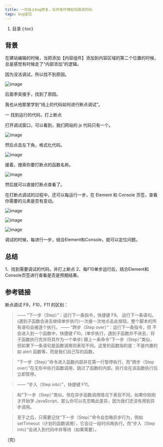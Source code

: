 ```yaml
---
title: 一次线上bug修复，论开发环境如何调试代码
tags: bug定位
---
```


1. 目录
{:toc}




## 背景

在建站编辑的时候，当把添加【内容组件】添加到内容区域的第二个位置的时候，总是感觉有时候走了“内部添加”的逻辑。

因为没法调试，所以找不到原因。

<!--more-->

![image](https://user-images.githubusercontent.com/23518990/147750879-4bb7004c-d280-4b42-98da-50ec9d4b4da7.png)

后面李奕接手，找到了原因。

我也从他那里学到“线上的代码如何进行断点调试”。

一 找到运行的代码，打上断点

打开调试窗口，可以看到，我们网站的 js 代码只有一个。


![image](https://user-images.githubusercontent.com/23518990/147750885-8911c501-23e9-42df-81e3-bccfd4553231.png)

然后点击左下角，格式化代码。

![image](https://user-images.githubusercontent.com/23518990/147750902-a2c19686-4a8f-4c05-9764-ba9a953ff01b.png)

接着，搜索你要打断点的函数名称。

![image](https://user-images.githubusercontent.com/23518990/147750915-961e0fe6-5d27-4455-a820-32b2e47aaa37.png)

然后就可以直接打断点查看了。

在打断点调试的过程中，还可以每运行一步，在 Element 和 Console 页签，查看你需要的元素是否有变动。

![image](https://user-images.githubusercontent.com/23518990/147750933-90512fab-f70c-4c40-ad78-e2d558ccd82b.png)

![image](https://user-images.githubusercontent.com/23518990/147750941-61ce1822-000d-47b9-b753-095ef9221678.png)

![image](https://user-images.githubusercontent.com/23518990/147750965-39940f3a-ab76-49c8-8591-0eac7b71501b.png)


调试的时候，每进行一步，结合Element和Console，就可以定位问题。

## 总结

1、找到需要调试的代码，并打上断点
2、每F10单步运行后，结合Element和Console页签进行查看是否是预期结果。

## 参考链接

断点调试 F9，F10，F11 的区别：

> —— “下一步（Step）”：运行下一条指令，快捷键 F9。
运行下一条语句。(遇到子函数会进去继续单步执行)一次接一次地点击此按钮，整个脚本的所有语句会被逐个执行。
—— “跨步（Step over）”：运行下一条指令，但 不会进入到一个函数中，快捷键 F10。(单步执行，遇到子函数并不进去，将子函数执行完并将其作为一个单步)
跟上一条命令“下一步（Step）”类似，但如果下一条语句是函数调用则表现不同。这里的函数指的是：不是内置的如 alert 函数等，而是我们自己写的函数。

> “下一步（Step）”命令进入函数内部并在第一行暂停执行，而“跨步（Step over）”在无形中执行函数调用，跳过了函数的内部。执行会在该函数执行后立即暂停。


> —— “步入（Step into）”，快捷键 F11。

> 和“下一步（Step）”类似，但在异步函数调用情况下表现不同。如果你刚刚才开始学 JavaScript，那么你可以先忽略此差异，因为我们还没有用到异步调用。

> 至于之后，只需要记住“下一步（Step）”命令会忽略异步行为，例如 setTimeout（计划的函数调用），它会过一段时间再执行。而“步入（Step into）”会进入到代码中并等待（如果需要）。


（完）


